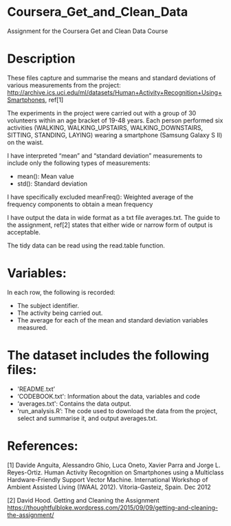 # Coursera_Get_and_Clean_Data
Assignment for the Coursera Get and Clean Data Course

Description
======================================
These files capture and summarise the means and standard deviations of various measurements from the project:
http://archive.ics.uci.edu/ml/datasets/Human+Activity+Recognition+Using+Smartphones, ref[1]

The experiments in the project were carried out with a group of 30 volunteers within an age bracket of 19-48 years. Each person performed six activities (WALKING, WALKING_UPSTAIRS, WALKING_DOWNSTAIRS, SITTING, STANDING, LAYING) wearing a smartphone (Samsung Galaxy S II) on the waist.

I have interpreted “mean” and “standard deviation” measurements to include only the following types of measurements:
- mean(): Mean value
- std(): Standard deviation

I have specifically excluded
meanFreq(): Weighted average of the frequency components to obtain a mean frequency

I have output the data in wide format as a txt file averages.txt.  The guide to the assignment, ref[2] states that either wide or narrow form of output is acceptable.

The tidy data can be read using the read.table function.

Variables:
======================================
In each row, the following is recorded:
- The subject identifier.
- The activity being carried out.
- The average for each of the mean and standard deviation variables measured.

The dataset includes the following files:
=========================================
- 'README.txt’
- ‘CODEBOOK.txt': Information about the data, variables and code
- ‘averages.txt': Contains the data output.
- ‘run_analysis.R’: The code used to download the data from the project, select and summarise it, and output averages.txt.

References:
===========
[1] Davide Anguita, Alessandro Ghio, Luca Oneto, Xavier Parra and Jorge L. Reyes-Ortiz. Human Activity Recognition on Smartphones using a Multiclass Hardware-Friendly Support Vector Machine. International Workshop of Ambient Assisted Living (IWAAL 2012). Vitoria-Gasteiz, Spain. Dec 2012

[2] David Hood.
Getting and Cleaning the Assignment
https://thoughtfulbloke.wordpress.com/2015/09/09/getting-and-cleaning-the-assignment/

